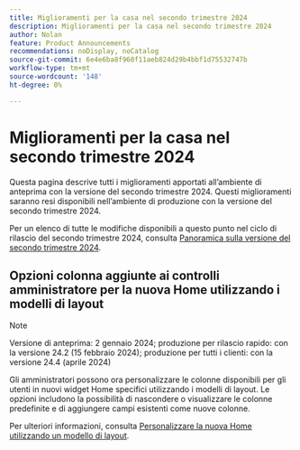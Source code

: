 ```yaml
---
title: Miglioramenti per la casa nel secondo trimestre 2024
description: Miglioramenti per la casa nel secondo trimestre 2024
author: Nolan
feature: Product Announcements
recommendations: noDisplay, noCatalog
source-git-commit: 6e4e6ba8f960f11aeb824d29b4bbf1d75532747b
workflow-type: tm+mt
source-wordcount: '148'
ht-degree: 0%

---
```


# Miglioramenti per la casa nel secondo trimestre 2024

Questa pagina descrive tutti i miglioramenti apportati all’ambiente di anteprima con la versione del secondo trimestre 2024. Questi miglioramenti saranno resi disponibili nell’ambiente di produzione con la versione del secondo trimestre 2024.

Per un elenco di tutte le modifiche disponibili a questo punto nel ciclo di rilascio del secondo trimestre 2024, consulta [Panoramica sulla versione del secondo trimestre 2024](/help/quicksilver/product-announcements/product-releases/24-q2-release-activity/24-q2-release-overview.md).

## Opzioni colonna aggiunte ai controlli amministratore per la nuova Home utilizzando i modelli di layout

>[!NOTE]
>
>Versione di anteprima: 2 gennaio 2024; produzione per rilascio rapido: con la versione 24.2 (15 febbraio 2024); produzione per tutti i clienti: con la versione 24.4 (aprile 2024)

Gli amministratori possono ora personalizzare le colonne disponibili per gli utenti in nuovi widget Home specifici utilizzando i modelli di layout. Le opzioni includono la possibilità di nascondere o visualizzare le colonne predefinite e di aggiungere campi esistenti come nuove colonne.

Per ulteriori informazioni, consulta [Personalizzare la nuova Home utilizzando un modello di layout](/help/quicksilver/administration-and-setup/customize-workfront/use-layout-templates/customize-new-home-layout-template.md).